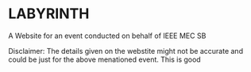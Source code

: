 # LABYRINTH
A Website for an event conducted on behalf of IEEE MEC SB

Disclaimer: The details given on the webstite might not be accurate and could be just for the above menationed event.
This is good
